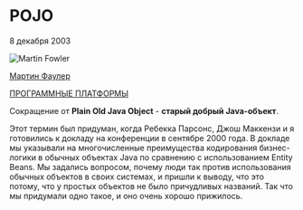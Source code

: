 # POJO

8 декабря 2003

![Martin Fowler](images/microservices/mf.jpg)

[Мартин Фаулер](https://martinfowler.com/)

[ПРОГРАММНЫЕ ПЛАТФОРМЫ](https://martinfowler.com/tags/programming%20platforms.html)

Сокращение от **Plain Old Java Object** - **старый добрый Java-объект**.

Этот термин был придуман, когда Ребекка Парсонс, Джош Маккензи и я готовились 
к докладу на конференции в сентябре 2000 года. В докладе мы указывали на 
многочисленные преимущества кодирования бизнес-логики в обычных объектах Java 
по сравнению с использованием Entity Beans. Мы задались вопросом, почему люди 
так против использования обычных объектов в своих системах, и пришли к выводу, 
что это потому, что у простых объектов не было причудливых названий. Так что 
мы придумали одно такое, и оно очень хорошо прижилось.